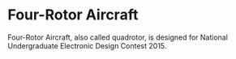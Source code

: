 # Four-Rotor Aircraft

Four-Rotor Aircraft, also called quadrotor, is designed for National Undergraduate Electronic Design Contest 2015.
